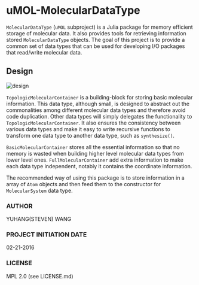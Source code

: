 # uMOL-MolecularDataType
``MolecularDataType`` (``uMOL`` subproject) 
is a Julia package for
memory efficient storage of molecular data.
It also provides tools for retrieving 
information stored ``MolecularDataType`` objects.
The goal of this project is to provide a common
set of data types that can be used for
developing I/O packages that read/write
molecular data.

## Design
![design](doc/fig/design/type_graph_MolecularDataType.png)

``TopologicMolecularContainer`` is a building-block for
storing basic molecular information. 
This data type, although small, is designed to abstract out
the commonalities among different molecular data types
and therefore avoid code duplication. Other data types
will simply delegates the functionality to 
``TopologicMolecularContainer``. 
It also ensures the consistency between various data types
and make it easy to write recursive functions to 
transform one data type to another data type, 
such as ``synthesize()``. 

``BasicMolecularContainer`` stores all the essential 
information so that no memory is wasted when building higher level molecular data types from lower level ones.
``FullMolecularContainer`` add extra information 
to make each data type independent, notably it contains
the coordinate information.

The recommended way of using this package is to 
store information in a array of ``Atom`` objects
and then feed them to the constructor for ``MolecularSystem`` data type.

### AUTHOR
YUHANG(STEVEN) WANG

### PROJECT INITIATION DATE
02-21-2016

### LICENSE
MPL 2.0 (see LICENSE.md)
